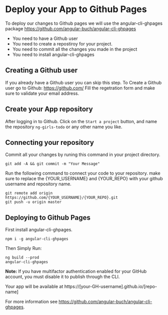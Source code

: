  # Deploy your App to Github Pages
To deploy our changes to Github pages we will use the angular-cli-ghpages package
https://github.com/angular-buch/angular-cli-ghpages 

* You need to have a Github user
* You need to create a repostiroy for your project.
* You need to commit all the changes you made in the project
* You need to install angular-cli-ghpages

## Creating a Github user
If you already have a Github user you can skip this step.
To Create a Github user go to Github: https://github.com/
Fill the regetration form and make sure to validate your email address.

## Create your App repository
After logging in to Github.
Click on the `Start a project` button, and name the repository `ng-girls-todo` or any other name you like.

## Connecting your repository

Commit all your changes by runing this command in your project directory.
```
git add -A && git commit -m "Your Message"
```

Run the following command to connect your code to your repository.
make sure to replace the {YOUR_USERNAME} and {YOUR_REPO} with your github username and repository name.
```
git remote add origin https://github.com/{YOUR_USERNAME}/{YOUR_REPO}.git
git push -u origin master
```

## Deploying to Github Pages
First install angular-cli-ghpages.
```
npm i -g angular-cli-ghpages
```
Then Simply Run:
```
ng build --prod
angular-cli-ghpages
```

**Note:** If you have multifactor authentication enabled for your GitHub account, you must disable it to publish through the CLI. 

Your app will be available at https://[your-GH-username].github.io/[repo-name]

For more information see https://github.com/angular-buch/angular-cli-ghpages.

